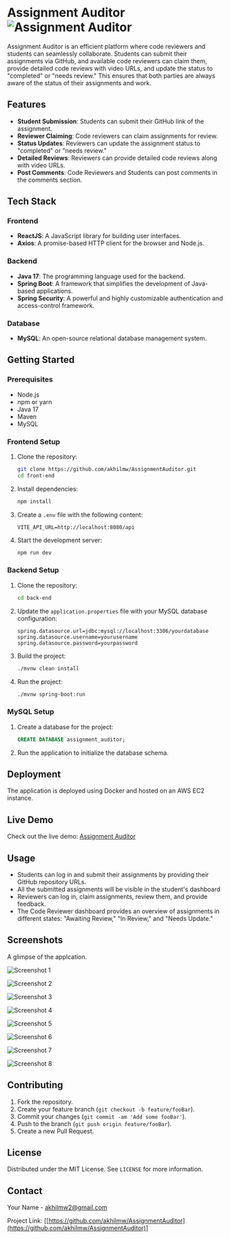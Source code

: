 # Assignment Auditor ![Assignment Auditor](front-end/public/assignment_logo-fotor-20240723124426.png)

Assignment Auditor is an efficient platform where code reviewers and students can seamlessly collaborate. Students can submit their assignments via GitHub, and available code reviewers can claim them, provide detailed code reviews with video URLs, and update the status to "completed" or "needs review." This ensures that both parties are always aware of the status of their assignments and work.

## Features

- **Student Submission**: Students can submit their GitHub link of the assignment.
- **Reviewer Claiming**: Code reviewers can claim assignments for review.
- **Status Updates**: Reviewers can update the assignment status to "completed" or "needs review."
- **Detailed Reviews**: Reviewers can provide detailed code reviews along with video URLs.
- **Post Comments**: Code Reviewers and Students can post comments in the comments section.

## Tech Stack

### Frontend

- **ReactJS**: A JavaScript library for building user interfaces.
- **Axios**: A promise-based HTTP client for the browser and Node.js.

### Backend

- **Java 17**: The programming language used for the backend.
- **Spring Boot**: A framework that simplifies the development of Java-based applications.
- **Spring Security**: A powerful and highly customizable authentication and access-control framework.

### Database

- **MySQL**: An open-source relational database management system.

## Getting Started

### Prerequisites

- Node.js
- npm or yarn
- Java 17
- Maven
- MySQL

### Frontend Setup

1. Clone the repository:

    ```sh
    git clone https://github.com/akhilmw/AssignmentAuditor.git
    cd front-end
    ```

2. Install dependencies:

    ```sh
    npm install
    ```

3. Create a `.env` file with the following content:

    ```env
    VITE_API_URL=http://localhost:8080/api
    ```

4. Start the development server:

    ```sh
    npm run dev
    ```

### Backend Setup

1. Clone the repository:

    ```sh
    cd back-end
    ```

2. Update the `application.properties` file with your MySQL database configuration:

    ```properties
    spring.datasource.url=jdbc:mysql://localhost:3306/yourdatabase
    spring.datasource.username=yourusername
    spring.datasource.password=yourpassword
    ```

3. Build the project:

    ```sh
    ./mvnw clean install
    ```

4. Run the project:

    ```sh
    ./mvnw spring-boot:run
    ```

### MySQL Setup

1. Create a database for the project:

    ```sql
    CREATE DATABASE assignment_auditor;
    ```

2. Run the application to initialize the database schema.

## Deployment

The application is deployed using Docker and hosted on an AWS EC2 instance.

## Live Demo

Check out the live demo: [Assignment Auditor](http://51.20.78.25:5173)

## Usage

- Students can log in and submit their assignments by providing their GitHub repository URLs.
- All the submitted assignments will be visible in the student's dashboard
- Reviewers can log in, claim assignments, review them, and provide feedback.
- The Code Reviewer dashboard provides an overview of assignments in different states: "Awaiting Review," "In Review," and "Needs Update."

## Screenshots
A glimpse of the applcation.

![Screenshot 1](/screenshot1.png)

![Screenshot 2](/screenshot2.png)

![Screenshot 3](/screenshot3.png)

![Screenshot 4](/screenshot4.png)

![Screenshot 5](/screenshot5.png)

![Screenshot 6](/screenshot8.png)

![Screenshot 7](/screenshot9.png)

![Screenshot 8](/screenshot10.png)

## Contributing

1. Fork the repository.
2. Create your feature branch (`git checkout -b feature/fooBar`).
3. Commit your changes (`git commit -am 'Add some fooBar'`).
4. Push to the branch (`git push origin feature/fooBar`).
5. Create a new Pull Request.

## License

Distributed under the MIT License. See `LICENSE` for more information.

## Contact

Your Name - [akhilmw2@gmail.com](mailto:your-akhilmw2@gmail.com)

Project Link: [[https://github.com/akhilmw/AssignmentAuditor](https://github.com/akhilmw/AssignmentAuditor)]
